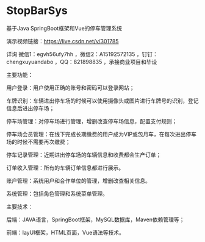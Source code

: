 # StopBarSys
基于Java SpringBoot框架和Vue的停车管理系统

演示视频链接：https://live.csdn.net/v/301785


详询 微信1：egvh56ufy7hh ，微信2：A15192572135 ，钉钉：chengxuyuandabo ，QQ：821898835 ，承接商业项目和毕设

主要功能：

用户登录：用户使用正确的账号和密码可以登录网站；

车牌识别：车辆进出停车场的时候可以使用摄像头或图片进行车牌号的识别，登记信息后进出停车场；

停车场管理：对停车场进行管理，增删改查停车场信息，配置支付规则；

停车场会员管理：在线下完成长期缴费的用户成为VIP或包月车，在每次进出停车场的时候不需要再次缴费；

停车记录管理：近期进出停车场的车辆信息和收费都会生产订单；

订单收入管理：所有的车辆订单信息都进行展示。

账户管理：系统用户和合作单位的管理，增删改查相关信息。

系统管理：包括角色管理和系统菜单管理。

主要技术：

后端：JAVA语言，SpringBoot框架，MySQL数据库，Maven依赖管理等；

前端：layUI框架，HTML页面，Vue语法等技术。
